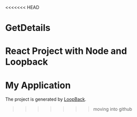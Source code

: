 <<<<<<< HEAD
# GetDetails
React Project with Node and Loopback
=======
# My Application

The project is generated by [LoopBack](http://loopback.io).
>>>>>>> moving into github

